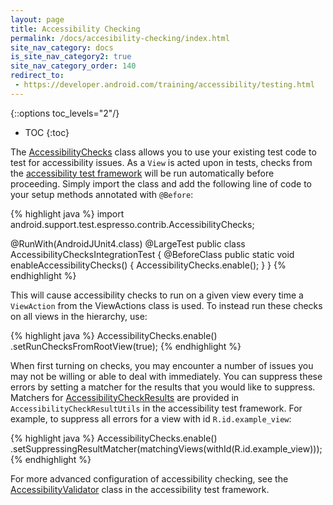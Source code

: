 ```yaml
---
layout: page
title: Accessibility Checking
permalink: /docs/accesibility-checking/index.html
site_nav_category: docs
is_site_nav_category2: true
site_nav_category_order: 140
redirect_to:
 - https://developer.android.com/training/accessibility/testing.html
---
```

{::options toc_levels="2"/}

* TOC
{:toc}

The [AccessibilityChecks](http://developer.android.com/reference/android/support/test/espresso/contrib/AccessibilityChecks.html) class allows you to use your existing test code to test for accessibility issues. As a `View` is acted upon in tests, checks from the [accessibility test framework](https://code.google.com/p/eyes-free/source/browse/trunk/devtools/accessibility-test-framework/src/main/java/com/google/android/apps/common/testing/accessibility/framework) will be run automatically before proceeding. Simply import the class and add the following line of code to your setup methods annotated with `@Before`:


{% highlight java %}
import android.support.test.espresso.contrib.AccessibilityChecks;

@RunWith(AndroidJUnit4.class)
@LargeTest
public class AccessibilityChecksIntegrationTest {
    @BeforeClass
    public static void enableAccessibilityChecks() {
        AccessibilityChecks.enable();
    }
}
{% endhighlight %}

This will cause accessibility checks to run on a given view every time a `ViewAction` from the ViewActions class is used. To instead run these checks on all views in the hierarchy, use:

{% highlight java %}
AccessibilityChecks.enable()
        .setRunChecksFromRootView(true);
{% endhighlight %}

When first turning on checks, you may encounter a number of issues you may not be willing or able to deal with immediately. You can suppress these errors by setting a matcher for the results that you would like to suppress. Matchers for [AccessibilityCheckResults](https://code.google.com/p/eyes-free/source/browse/trunk/devtools/accessibility-test-framework/src/main/java/com/google/android/apps/common/testing/accessibility/framework/AccessibilityCheckResultUtils.java) are provided in `AccessibilityCheckResultUtils` in the accessibility test framework. For example, to suppress all errors for a view with id `R.id.example_view`:

{% highlight java %}
AccessibilityChecks.enable()
        .setSuppressingResultMatcher(matchingViews(withId(R.id.example_view)));
{% endhighlight %}

For more advanced configuration of accessibility checking, see the [AccessibilityValidator](https://code.google.com/p/eyes-free/source/browse/trunk/devtools/accessibility-test-framework/src/main/java/com/google/android/apps/common/testing/accessibility/framework/integrations/espresso/AccessibilityValidator.java) class in the accessibility test framework.
